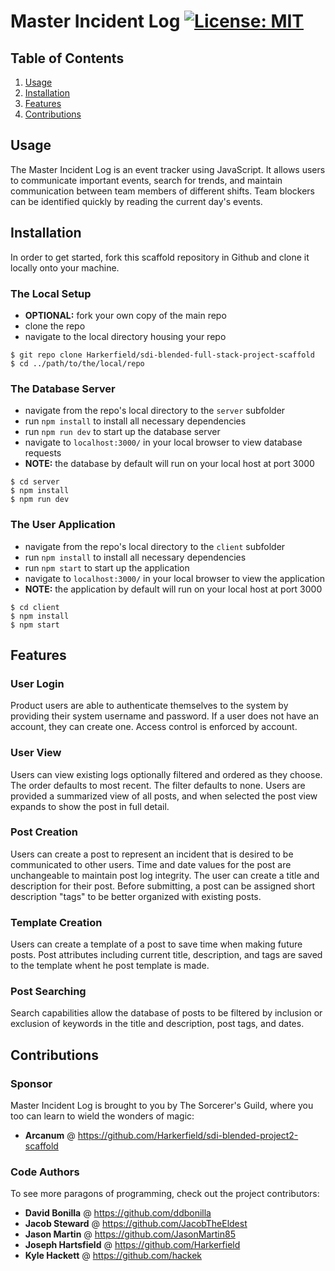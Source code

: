 
# Master Incident Log [![License: MIT](https://img.shields.io/badge/License-MIT-yellow.svg)](https://opensource.org/licenses/MIT)

## Table of Contents

1. [Usage](#usage)
3. [Installation](#installation)
2. [Features](#features)
4. [Contributions](#contributions)

## Usage

The Master Incident Log is an event tracker using JavaScript. It allows users to communicate important events, search for trends, and maintain communication between team members of different shifts. Team blockers can be identified quickly by reading the current day's events.

## Installation


In order to get started, fork this scaffold repository in Github and clone it locally onto your machine.

### The Local Setup
* **OPTIONAL:** fork your own copy of the main repo
* clone the repo
* navigate to the local directory housing your repo
```
$ git repo clone Harkerfield/sdi-blended-full-stack-project-scaffold
$ cd ../path/to/the/local/repo
```

### The Database Server
* navigate from the repo's local directory to the `server` subfolder
* run `npm install` to install all necessary dependencies
* run `npm run dev` to start up the database server
* navigate to `localhost:3000/` in your local browser to view database requests
* **NOTE:** the database by default will run on your local host at port 3000
```
$ cd server
$ npm install
$ npm run dev
```

### The User Application
* navigate from the repo's local directory to the `client` subfolder
* run `npm install` to install all necessary dependencies
* run `npm start` to start up the application
* navigate to `localhost:3000/` in your local browser to view the application
* **NOTE:** the application by default will run on your local host at port 3000
```
$ cd client
$ npm install
$ npm start
```

## Features

### User Login
Product users are able to authenticate themselves to the system by providing their system username and password. If a user does not have an account, they can create one. Access control is enforced by account.

### User View
Users can view existing logs optionally filtered and ordered as they choose. The order defaults to most recent. The filter defaults to none. Users are provided a summarized view of all posts, and when selected the post view expands to show the post in full detail.

### Post Creation
Users can create a post to represent an incident that is desired to be communicated to other users. Time and date values for the post are unchangeable to maintain post log integrity. The user can create a title and description for their post. Before submitting, a post can be assigned short description "tags" to be better organized with existing posts.

### Template Creation
Users can create a template of a post to save time when making future posts. Post attributes including current title, description, and tags are saved to the template whent he post template is made. 

### Post Searching
Search capabilities allow the database of posts to be filtered by inclusion or exclusion of keywords in the title and description, post tags, and dates.

## Contributions

### Sponsor
Master Incident Log is brought to you by The Sorcerer's Guild, where you too can learn to wield the wonders of magic:
* **Arcanum** @ https://github.com/Harkerfield/sdi-blended-project2-scaffold

### Code Authors
To see more paragons of programming, check out the project contributors:
* **David Bonilla** @ https://github.com/ddbonilla
* **Jacob Steward** @ https://github.com/JacobTheEldest
* **Jason Martin** @ https://github.com/JasonMartin85
* **Joseph Hartsfield** @ https://github.com/Harkerfield
* **Kyle Hackett** @ https://github.com/hackek
